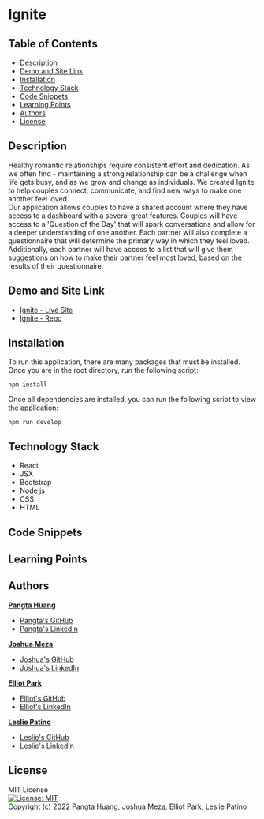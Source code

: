 # Ignite

## Table of Contents
* [Description](#description)
* [Demo and Site Link](#demo)
* [Installation](#installation)
* [Technology Stack](#technology-stack)
* [Code Snippets](#code-snippets)
* [Learning Points](#learning-points)
* [Authors](#authors)
* [License](#license)

## Description
Healthy romantic relationships require consistent effort and dedication. As we often find - maintaining a strong relationship can be a challenge when life gets busy, and as we grow and change as individuals. We created Ignite to help couples connect, communicate, and find new ways to make one another feel loved. <br />
Our application allows couples to have a shared account where they have access to a dashboard with a several great features. Couples will have access to a 'Question of the Day' that will spark conversations and allow for a deeper understanding of one another. Each partner will also complete a questionnaire that will determine the primary way in which they feel loved. Additionally, each partner will have access to a list that will give them suggestions on how to make their partner feel most loved, based on the results of their questionnaire. 


## Demo and Site Link
* [Ignite - Live Site](https://rocky-eyrie-31918.herokuapp.com/)
* [Ignite - Repo](https://github.com/lesliejpatino/Ignite)


## Installation
To run this application, there are many packages that must be installed. Once you are in the root directory, run the following script:

``` 
npm install
```

Once all dependencies are installed, you can run the following script to view the application:
```
npm run develop 
```

## Technology Stack
* React
* JSX
* Bootstrap
* Node js
* CSS
* HTML 


## Code Snippets

## Learning Points

## Authors
**[Pangta Huang]()**

* [Pangta's GitHub](https://github.com/willyhuang18)
* [Pangta's LinkedIn](https://www.linkedin.com/in/pangta-huang-2b7b0117a/)

**[Joshua Meza]()**

* [Joshua's GitHub](https://github.com/705h-S)
* [Joshua's LinkedIn](https://www.linkedin.com/in/joshua-meza-sinai/)

**[Elliot Park]()**

* [Elliot's GitHub](https://github.com/elliotpark410)
* [Elliot's LinkedIn](https://www.linkedin.com/in/elliot-park/)

**[Leslie Patino](https://lesliejpatino.github.io/LP-React-Portfolio/)**

* [Leslie's GitHub](https://github.com/lesliejpatino)
* [Leslie's LinkedIn](https://www.linkedin.com/in/lesliejpatino/)


## License
MIT License <br/>
[![License: MIT](https://img.shields.io/badge/License-MIT-yellow.svg)](https://opensource.org/licenses/MIT) <br/>
Copyright (c) 2022 Pangta Huang, Joshua Meza, Elliot Park, Leslie Patino